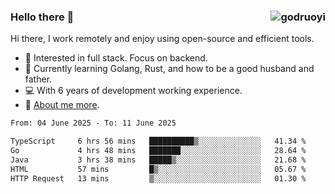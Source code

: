 ### Hello there 👋 <img align="right" src="https://github-readme-stats.vercel.app/api?username=godruoyi&show_icons=true" alt="godruoyi" />

Hi there, I work remotely and enjoy using open-source and efficient tools.

- 🔭 Interested in full stack. Focus on backend.
- 🌱 Currently learning Golang, Rust, and how to be a good husband and father.
- 💻 With 6 years of development working experience.
- 👒 [About me more](https://godruoyi.com/posts/about-godruoyi).



<!--START_SECTION:waka-->

```txt
From: 04 June 2025 - To: 11 June 2025

TypeScript     6 hrs 56 mins   ██████████▒░░░░░░░░░░░░░░   41.34 %
Go             4 hrs 48 mins   ███████░░░░░░░░░░░░░░░░░░   28.64 %
Java           3 hrs 38 mins   █████▒░░░░░░░░░░░░░░░░░░░   21.68 %
HTML           57 mins         █▒░░░░░░░░░░░░░░░░░░░░░░░   05.67 %
HTTP Request   13 mins         ▒░░░░░░░░░░░░░░░░░░░░░░░░   01.30 %
```

<!--END_SECTION:waka-->
